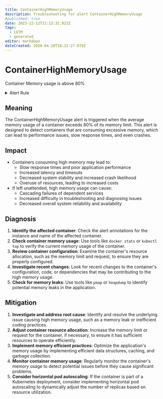 ```yaml
---
title: ContainerHighMemoryUsage
description: Troubleshooting for alert ContainerHighMemoryUsage
#published: true
date: 2023-12-12T21:12:32.022Z
tags: 
  - LGTM
  - generated
editor: markdown
dateCreated: 2020-04-10T18:32:27.079Z
---
```


# ContainerHighMemoryUsage

Container Memory usage is above 80%

<details>
  <summary>Alert Rule</summary>

{{% rule "docker-containers/google-cadvisor.yml" "ContainerHighMemoryUsage" %}}

{{% comment %}}

```yaml
alert: ContainerHighMemoryUsage
expr: (sum(container_memory_working_set_bytes{name!=""}) BY (instance, name) / sum(container_spec_memory_limit_bytes > 0) BY (instance, name) * 100) > 80
for: 2m
labels:
    severity: warning
annotations:
    summary: Container High Memory usage (instance {{ $labels.instance }})
    description: |-
        Container Memory usage is above 80%
          VALUE = {{ $value }}
          LABELS = {{ $labels }}
    runbook: https://github.com/srerun/prometheus-alerts/blob/main/content/runbooks/google-cadvisor/ContainerHighMemoryUsage.md

```

{{% /comment %}}

</details>


## Meaning

The ContainerHighMemoryUsage alert is triggered when the average memory usage of a container exceeds 80% of its memory limit. This alert is designed to detect containers that are consuming excessive memory, which can lead to performance issues, slow response times, and even crashes.

## Impact

* Containers consuming high memory may lead to:
	+ Slow response times and poor application performance
	+ Increased latency and timeouts
	+ Decreased system stability and increased crash likelihood
	+ Overuse of resources, leading to increased costs
* If left unattended, high memory usage can cause:
	+ Cascading failures of dependent services
	+ Increased difficulty in troubleshooting and diagnosing issues
	+ Decreased overall system reliability and availability

## Diagnosis

1. **Identify the affected container**: Check the alert annotations for the instance and name of the affected container.
2. **Check container memory usage**: Use tools like `docker stats` or `kubectl top` to verify the current memory usage of the container.
3. **Review container configuration**: Examine the container's resource allocation, such as the memory limit and request, to ensure they are properly configured.
4. **Investigate recent changes**: Look for recent changes to the container's configuration, code, or dependencies that may be contributing to the high memory usage.
5. **Check for memory leaks**: Use tools like `pmap` or `heapdump` to identify potential memory leaks in the application.

## Mitigation

1. **Investigate and address root cause**: Identify and resolve the underlying issue causing high memory usage, such as a memory leak or inefficient coding practices.
2. **Adjust container resource allocation**: Increase the memory limit or request for the container, if necessary, to ensure it has sufficient resources to operate efficiently.
3. **Implement memory efficient practices**: Optimize the application's memory usage by implementing efficient data structures, caching, and garbage collection.
4. **Monitor container memory usage**: Regularly monitor the container's memory usage to detect potential issues before they cause significant problems.
5. **Consider horizontal pod autoscaling**: If the container is part of a Kubernetes deployment, consider implementing horizontal pod autoscaling to dynamically adjust the number of replicas based on resource utilization.